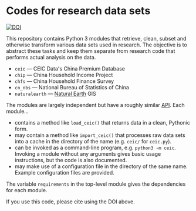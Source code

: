 # Codes for research data sets

[![DOI](https://zenodo.org/badge/DOI/10.5281/zenodo.583149.svg)](https://doi.org/10.5281/zenodo.583149)

This repository contains Python 3 modules that retrieve, clean, subset and otherwise transform various data sets used in research. The objective is to abstract these tasks and keep them separate from research code that performs actual analysis on the data.

* `ceic` — CEIC Data's China Premium Database
* `chip` — China Household Income Project
* `chfs` — China Household Finance Survey
* `cn_nbs` — National Bureau of Statistics of China
* `naturalearth` — [Natural Earth](http://naturalearthdata.com) GIS

The modules are largely independent but have a roughly similar [API](https://en.wikipedia.org/wiki/Application_programming_interface). Each module…
- contains a method like `load_ceic()` that returns data in a clean, Pythonic form.
- may contain a method like `import_ceic()` that processes raw data sets into a cache in the directory of the name (e.g. `ceic/` for `ceic.py`).
- can be invoked as a command-line program, e.g. `python3 -m ceic`. Invoking a module without any arguments gives basic usage instructions, but the code is also documented.
- may make use of a configuration file in the directory of the same name. Example configuration files are provided.

The variable `requirements` in the top-level module gives the dependencies for each module.

If you use this code, please cite using the DOI above.
